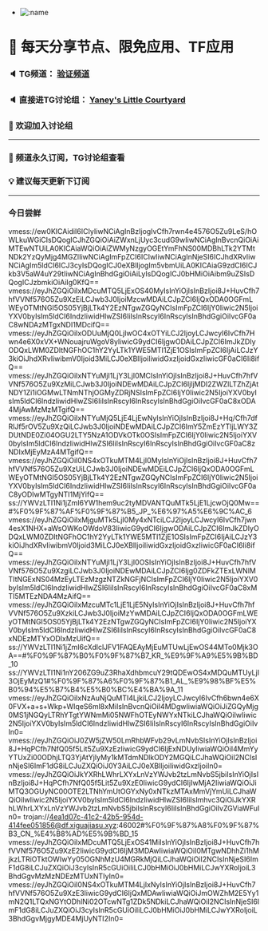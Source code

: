 +   ![:name](https://count.getloli.com/get/@yaney01?theme=gelbooru-h)

# 🚀 每天分享节点、限免应用、TF应用
### 🔈 TG频道： [验证频道](https://t.me/yaney_01) 
### 🔈 直接进TG讨论组： [Yaney's Little Courtyard](https://t.me/+caB8IkK7JvMzM2I1)
### 🔔 欢迎加入讨论组 
***
### 🔗 频道永久订阅，TG讨论组查看
### 💡 建议每天更新下订阅
***
### 今日尝鲜
vmess://ew0KICAidiI6ICIyIiwNCiAgInBzIjogIvCfh7rwn4e4576O5Zu9LeS/hOWLkuWGiCIsDQogICJhZGQiOiAiZWxnLjUyc3cudG9wIiwNCiAgInBvcnQiOiAiMTEwNTUiLA0KICAiaWQiOiAiZWMyNzgyOGEtYmFhNS00MDBhLTk2YTMtNDk2YzQyMjg4MGZlIiwNCiAgImFpZCI6ICIwIiwNCiAgInNjeSI6ICJhdXRvIiwNCiAgIm5ldCI6ICJ3cyIsDQogICJ0eXBlIjogIm5vbmUiLA0KICAiaG9zdCI6ICJkb3V5aW4uY29tIiwNCiAgInBhdGgiOiAiLyIsDQogICJ0bHMiOiAibm9uZSIsDQogICJzbmkiOiAiIg0KfQ==
vmess://eyJhZGQiOiIxMDcuMTQ5LjExOS40MyIsInYiOjIsInBzIjoi8J+HuvCfh7hfVVNf576O5Zu9XzEiLCJwb3J0IjoiMzcwMDAiLCJpZCI6IjQxODA0OGFmLWEyOTMtNGI5OS05YjBjLTk4Y2EzNTgwZGQyNCIsImFpZCI6IjY0Iiwic2N5IjoiYXV0byIsIm5ldCI6IndzIiwidHlwZSI6IiIsInRscyI6InRscyIsInBhdGgiOiIvcGF0aC8wNDAzMTgxNDI1MDcifQ==
vmess://eyJhZGQiOiIxODUuMjQ0LjIwOC4xOTYiLCJ2IjoyLCJwcyI6IvCfh7Hwn4e6X0xVX+WNouajruWgoV8yIiwicG9ydCI6IjgwODAiLCJpZCI6ImJkZDIyODQxLWM0ZDItNGFhOC1hY2YyLTk1YWE5MTI1ZjE1OSIsImFpZCI6IjAiLCJzY3kiOiJhdXRvIiwibmV0Ijoid3MiLCJ0eXBlIjoiIiwidGxzIjoidGxzIiwicGF0aCI6Ii8ifQ==
vmess://eyJhZGQiOiIxNTYuMjI1LjY3LjI0MCIsInYiOjIsInBzIjoi8J+HuvCfh7hfVVNf576O5Zu9XzMiLCJwb3J0IjoiNDEwMDAiLCJpZCI6IjljMDI2ZWZlLTZhZjAtNDY1Zi1iOGMwLTNmNThjOGMyZDRjNSIsImFpZCI6IjY0Iiwic2N5IjoiYXV0byIsIm5ldCI6IndzIiwidHlwZSI6IiIsInRscyI6InRscyIsInBhdGgiOiIvcGF0aC8xODA4MjAwMzMzMTgifQ==
vmess://eyJhZGQiOiIxNTYuMjQ5LjE4LjEwNyIsInYiOjIsInBzIjoi8J+Hq/Cfh7dfRlJf5rOV5Zu9XzQiLCJwb3J0IjoiNDEwMDAiLCJpZCI6ImY5ZmEzYTljLWY3ZDUtNDE0Zi04OGU2LTY5NzA1ODVkOTk0OSIsImFpZCI6IjY0Iiwic2N5IjoiYXV0byIsIm5ldCI6IndzIiwidHlwZSI6IiIsInRscyI6InRscyIsInBhdGgiOiIvcGF0aC8zNDIxMjEyMzA4MTgifQ==
vmess://eyJhZGQiOiI0NS4xOTkuMTM4LjI0MyIsInYiOjIsInBzIjoi8J+HuvCfh7hfVVNf576O5Zu9XzUiLCJwb3J0IjoiNDEwMDEiLCJpZCI6IjQxODA0OGFmLWEyOTMtNGI5OS05YjBjLTk4Y2EzNTgwZGQyNCIsImFpZCI6IjY0Iiwic2N5IjoiYXV0byIsIm5ldCI6IndzIiwidHlwZSI6IiIsInRscyI6InRscyIsInBhdGgiOiIvcGF0aC8yODIwMTgyNTI1MjYifQ==
ss://YWVzLTI1Ni1jZmI6YW1hem9uc2tyMDVANTQuMTk5LjE1LjcwOjQ0Mw==#%F0%9F%87%AF%F0%9F%87%B5_JP_%E6%97%A5%E6%9C%AC_6
vmess://eyJhZGQiOiIxMjguMTk5LjI0My4xNTciLCJ2IjoyLCJwcyI6IvCfh7jwn4esX1NHX+aWsOWKoOWdoV83IiwicG9ydCI6IjgwODAiLCJpZCI6ImJkZDIyODQxLWM0ZDItNGFhOC1hY2YyLTk1YWE5MTI1ZjE1OSIsImFpZCI6IjAiLCJzY3kiOiJhdXRvIiwibmV0Ijoid3MiLCJ0eXBlIjoiIiwidGxzIjoidGxzIiwicGF0aCI6Ii8ifQ==
vmess://eyJhZGQiOiIxNTYuMjI1LjY3LjI0OSIsInYiOjIsInBzIjoi8J+HuvCfh7hfVVNf576O5Zu9XzgiLCJwb3J0IjoiNDEwMDAiLCJpZCI6Ijg0ZDFkZTExLWNlMTItNGExNS04MzEyLTEzMzgzNTZkNGFjNCIsImFpZCI6IjY0Iiwic2N5IjoiYXV0byIsIm5ldCI6IndzIiwidHlwZSI6IiIsInRscyI6InRscyIsInBhdGgiOiIvcGF0aC8xMTI5MTEzNDA4MzAifQ==
vmess://eyJhZGQiOiIxMzcuMTc1LjE1LjE5NyIsInYiOjIsInBzIjoi8J+HuvCfh7hfVVNf576O5Zu9XzkiLCJwb3J0IjoiMzYwMDAiLCJpZCI6IjQxODA0OGFmLWEyOTMtNGI5OS05YjBjLTk4Y2EzNTgwZGQyNCIsImFpZCI6IjY0Iiwic2N5IjoiYXV0byIsIm5ldCI6IndzIiwidHlwZSI6IiIsInRscyI6InRscyIsInBhdGgiOiIvcGF0aC8xNDEzMTYxODIxMzUifQ==
ss://YWVzLTI1Ni1jZmI6cXdlclJFV1FAQEAyMjEuMTUwLjEwOS44MTo0Mjk3OA==#%F0%9F%87%B0%F0%9F%87%B7_KR_%E9%9F%A9%E5%9B%BD_10
ss://YWVzLTI1Ni1nY206ZG9uZ3RhaXdhbmcuY29tQDEwOS4xMDQuMTUyLjI3OjEyMzQ1#%F0%9F%87%A6%F0%9F%87%B1_AL_%E9%98%BF%E5%B0%94%E5%B7%B4%E5%B0%BC%E4%BA%9A_11
vmess://eyJhZGQiOiIxNzAuNjQuMTI4LjkiLCJ2IjoyLCJwcyI6IvCfh6bwn4e6X0FVX+a+s+Wkp+WIqeS6ml8xMiIsInBvcnQiOiI4MDgwIiwiaWQiOiJiZGQyMjg0MS1jNGQyLTRhYTgtYWNmMi05NWFhOTEyNWYxNTkiLCJhaWQiOiIwIiwic2N5IjoiYXV0byIsIm5ldCI6IndzIiwidHlwZSI6IiIsInRscyI6InRscyIsInBhdGgiOiIvIn0=
vmess://eyJhZGQiOiJ0ZW5jZW50LmRhbWFvb29vLmNvbSIsInYiOjIsInBzIjoi8J+HqPCfh7NfQ05f5Lit5Zu9XzEzIiwicG9ydCI6IjExNDUyIiwiaWQiOiI4MmYyYTUxZi00ODhjLTQ3YjAtYjIyMy1kMTdmNDlkODY2MGQiLCJhaWQiOiI2NCIsInNjeSI6ImF1dG8iLCJuZXQiOiJ0Y3AiLCJ0eXBlIjoiIiwidGxzIjoiIn0=
vmess://eyJhZGQiOiJkYXRhLWhrLXYxLnVzYWJvb2tzLmNvbS5jbiIsInYiOjIsInBzIjoi8J+HqPCfh7NfQ05f5Lit5Zu9XzE0IiwicG9ydCI6IjIwMjA2IiwiaWQiOiJiMTQ3OGUyNC00OTE2LTNhYmUtOGYxNy0xNTkzMTAxMmVjYmUiLCJhaWQiOiIwIiwic2N5IjoiYXV0byIsIm5ldCI6IndzIiwidHlwZSI6IiIsImhvc3QiOiJkYXRhLWhrLXYxLnVzYWJvb2tzLmNvbS5jbiIsInRscyI6IiIsInBhdGgiOiIvZGViaWFuIn0=
trojan://4ea1d07c-41c2-42b5-954d-414fee051856@df.xiguajiasu.xyz:46002#%F0%9F%87%A8%F0%9F%87%B3_CN_%E4%B8%AD%E5%9B%BD_15
vmess://eyJhZGQiOiIxMDcuMTQ5LjExOS41MiIsInYiOjIsInBzIjoi8J+HuvCfh7hfVVNf576O5Zu9XzE2IiwicG9ydCI6IjM3MDAwIiwiaWQiOiI0MTgwNDhhZi1hMjkzLTRiOTktOWIwYy05OGNhMzU4MGRkMjQiLCJhaWQiOiI2NCIsInNjeSI6ImF1dG8iLCJuZXQiOiJ3cyIsInR5cGUiOiIiLCJ0bHMiOiJ0bHMiLCJwYXRoIjoiL3BhdGgvMzMzNDEzMTUxNTIyIn0=
vmess://eyJhZGQiOiI0NS4xOTkuMTM4LjIxNyIsInYiOjIsInBzIjoi8J+HuvCfh7hfVVNf576O5Zu9XzE3IiwicG9ydCI6IjQxMDAwIiwiaWQiOiJmOWZhM2E5Yy1mN2Q1LTQxNGYtODhlNi02OTcwNTg1ZDk5NDkiLCJhaWQiOiI2NCIsInNjeSI6ImF1dG8iLCJuZXQiOiJ3cyIsInR5cGUiOiIiLCJ0bHMiOiJ0bHMiLCJwYXRoIjoiL3BhdGgvMjgyMDE4MjUyNTI2In0=
